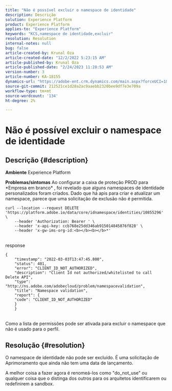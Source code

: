 ```yaml
---
title: "Não é possível excluir o namespace de identidade"
description: Descrição
solution: Experience Platform
product: Experience Platform
applies-to: "Experience Platform"
keywords: "KCS,namespace de identidade,excluir"
resolution: Resolution
internal-notes: null
bug: false
article-created-by: Krunal Oza
article-created-date: "12/2/2022 5:23:15 AM"
article-published-by: Krunal Oza
article-published-date: "2/24/2023 11:28:53 AM"
version-number: 3
article-number: KA-18155
dynamics-url: "https://adobe-ent.crm.dynamics.com/main.aspx?forceUCI=1&pagetype=entityrecord&etn=knowledgearticle&id=0bfbb266-0172-ed11-9561-6045bd006c82"
source-git-commit: 212521ce1d28a2ac9aaebb2320bee9df7e3e709a
workflow-type: tm+mt
source-wordcount: '134'
ht-degree: 2%

---
```


# Não é possível excluir o namespace de identidade

## Descrição {#description}

<b>Ambiente</b>
Experience Platform


<b>Problemas/sintomas</b>
Ao configurar a caixa de proteção PROD para \*Empresa em branco\* , foi revelado que alguns namespaces de identidade personalizados foram criados. Dado que há apis para criar e atualizar um namespace, parece que uma solicitação de exclusão não é permitida.


```
curl --location --request DELETE 'https://platform.adobe.io/data/core/idnamespace/identities/10855296' \
    --header 'Authorization: Bearer ' \
    --header 'x-api-key: ccb768e25dd346ab915014845876f828' \
    --header 'x-gw-ims-org-id:<b></b><b></b>*'
```



<br>response


```
{
    "timestamp": "2022-03-03T13:47:45.800",
    "status": 401,
    "error": "CLIENT_ID_NOT_AUTHORIZED",
    "description": "Client Id not authorized/whitelisted to call Delete API",
    "type": "http://ns.adobe.com/adobecloud/problem/namespacevalidation",
    "title": "Namespace validation",
    "report": {
    "code": "CLIENT_ID_NOT_AUTHORIZED"
    }
    }
```


<br>Como a lista de permissões pode ser ativada para excluir o namespace que não é usado para o perfil.



## Resolução {#resolution}


O namespace de identidade não pode ser excluído. É uma solicitação de Aprimoramento que ainda não tem uma data de lançamento.

A melhor coisa a fazer agora é renomeá-los como &quot;do_not_use&quot; ou qualquer coisa que o distinga dos outros para os arquitetos identificarem ou redefinirem a sandbox.
